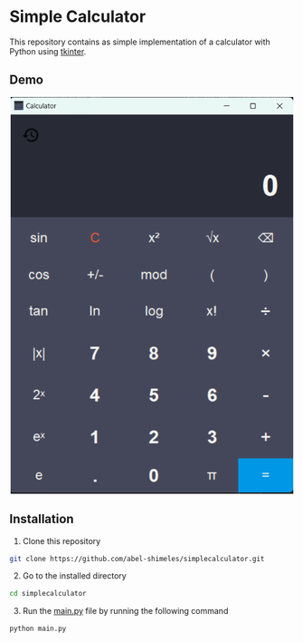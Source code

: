 # Simple Calculator

This repository contains as simple implementation of a calculator with Python using [tkinter](https://docs.python.org/3/library/tkinter.html).

## Demo

<div style="text-align: center;">
    <img src="images/demo.png" alt="Example Image" width="500" height="700">
</div>

## Installation
1. Clone this repository

```sh
git clone https://github.com/abel-shimeles/simplecalculator.git
```

2. Go to the installed directory
   
```sh
cd simplecalculator
```

3. Run the [main.py](main.py) file by running the following command
   
```sh
python main.py
```



